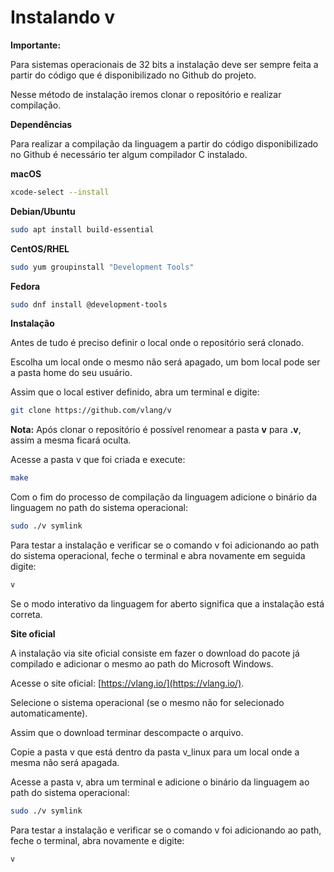 # Instalando v

**Importante:**

Para sistemas operacionais de 32 bits a instalação deve ser sempre feita a partir do código que é disponibilizado no Github do projeto.

Nesse método de instalação iremos clonar o repositório e realizar compilação.

**Dependências**

Para realizar a compilação da linguagem a partir do código disponibilizado no Github é necessário ter algum compilador C instalado.

**macOS**

```bash
xcode-select --install
```

**Debian/Ubuntu**

```bash
sudo apt install build-essential
```

**CentOS/RHEL**

```bash
sudo yum groupinstall "Development Tools"
```

**Fedora**

```bash
sudo dnf install @development-tools
```

**Instalação**

Antes de tudo é preciso definir o local onde o repositório será clonado.

Escolha um local onde o mesmo não será apagado, um bom local pode ser a pasta home do seu usuário.

Assim que o local estiver definido, abra um terminal e digite:

```bash
git clone https://github.com/vlang/v
```

**Nota:** Após clonar o repositório é possível renomear a pasta **v** para **.v**, assim a mesma ficará oculta.

Acesse a pasta v que foi criada e execute:

```bash
make
```

Com o fim do processo de compilação da linguagem adicione o binário da linguagem no path do sistema operacional:

```bash
sudo ./v symlink
```

Para testar a instalação e verificar se o comando v foi adicionando ao path do sistema operacional, feche o terminal e abra novamente em seguida digite:

```bash
v
```

Se o modo interativo da linguagem for aberto significa que a instalação está correta.

**Site oficial**

A instalação via site oficial consiste em fazer o download do pacote já compilado e adicionar o mesmo ao path do Microsoft Windows.

Acesse o site oficial: [https://vlang.io/](https://vlang.io/).

Selecione o sistema operacional (se o mesmo não for selecionado automaticamente).

Assim que o download terminar descompacte o arquivo.

Copie a pasta v que está dentro da pasta v_linux para um local onde a mesma não será apagada.

Acesse a pasta v, abra um terminal e adicione o binário da linguagem ao path do sistema operacional:

```bash
sudo ./v symlink
```

Para testar a instalação e verificar se o comando v foi adicionando ao path, feche o terminal, abra novamente e digite:

```bash
v
```